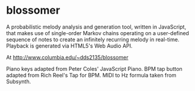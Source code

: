 blossomer
=========

A probabilistic melody analysis and generation tool, written in JavaScript, that makes use of single-order Markov chains operating on a user-defined sequence of notes to create an infinitely recurring melody in real-time. Playback is generated via HTML5's Web Audio API.

At http://www.columbia.edu/~dds2135/blossomer

Piano keys adapted from Peter Coles' JavaScript Piano. BPM tap button adapted from Rich Reel's Tap for BPM. MIDI to Hz formula taken from Subsynth. 

